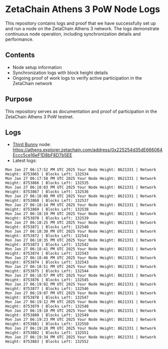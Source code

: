 # ZetaChain Athens 3 PoW Node Logs
This repository contains logs and proof that we have successfully set up and run a node on the ZetaChain Athens 3 network. The logs demonstrate continuous node operation, including synchronization details and performance.

## Contents
- Node setup information
- Synchronization logs with block height details
- Ongoing proof of work logs to verify active participation in the ZetaChain network

## Purpose
This repository serves as documentation and proof of participation in the ZetaChain Athens 3 PoW testnet.

## Logs

- [Third Bunny](https://thirdbunny.xyz/) node: https://athens.explorer.zetachain.com/address/0x225254d35dE666064Eccc5ce16eF1D8bF8D7b5EE
- Latest logs:
```
Mon Jan 27 06:17:52 PM UTC 2025 Your Node Height: 8621331 | Network Height: 8753865 | Blocks Left: 132534
Mon Jan 27 06:17:58 PM UTC 2025 Your Node Height: 8621331 | Network Height: 8753866 | Blocks Left: 132535
Mon Jan 27 06:18:03 PM UTC 2025 Your Node Height: 8621331 | Network Height: 8753867 | Blocks Left: 132536
Mon Jan 27 06:18:08 PM UTC 2025 Your Node Height: 8621331 | Network Height: 8753868 | Blocks Left: 132537
Mon Jan 27 06:18:14 PM UTC 2025 Your Node Height: 8621331 | Network Height: 8753869 | Blocks Left: 132538
Mon Jan 27 06:18:19 PM UTC 2025 Your Node Height: 8621331 | Network Height: 8753870 | Blocks Left: 132539
Mon Jan 27 06:18:25 PM UTC 2025 Your Node Height: 8621331 | Network Height: 8753871 | Blocks Left: 132540
Mon Jan 27 06:18:30 PM UTC 2025 Your Node Height: 8621331 | Network Height: 8753872 | Blocks Left: 132541
Mon Jan 27 06:18:35 PM UTC 2025 Your Node Height: 8621331 | Network Height: 8753873 | Blocks Left: 132542
Mon Jan 27 06:18:41 PM UTC 2025 Your Node Height: 8621331 | Network Height: 8753874 | Blocks Left: 132543
Mon Jan 27 06:18:46 PM UTC 2025 Your Node Height: 8621331 | Network Height: 8753874 | Blocks Left: 132543
Mon Jan 27 06:18:51 PM UTC 2025 Your Node Height: 8621331 | Network Height: 8753875 | Blocks Left: 132544
Mon Jan 27 06:18:57 PM UTC 2025 Your Node Height: 8621331 | Network Height: 8753876 | Blocks Left: 132545
Mon Jan 27 06:19:02 PM UTC 2025 Your Node Height: 8621331 | Network Height: 8753877 | Blocks Left: 132546
Mon Jan 27 06:19:07 PM UTC 2025 Your Node Height: 8621331 | Network Height: 8753878 | Blocks Left: 132547
Mon Jan 27 06:19:12 PM UTC 2025 Your Node Height: 8621331 | Network Height: 8753879 | Blocks Left: 132548
Mon Jan 27 06:19:18 PM UTC 2025 Your Node Height: 8621331 | Network Height: 8753880 | Blocks Left: 132549
Mon Jan 27 06:19:23 PM UTC 2025 Your Node Height: 8621331 | Network Height: 8753881 | Blocks Left: 132550
Mon Jan 27 06:19:28 PM UTC 2025 Your Node Height: 8621331 | Network Height: 8753882 | Blocks Left: 132551
Mon Jan 27 06:19:34 PM UTC 2025 Your Node Height: 8621331 | Network Height: 8753883 | Blocks Left: 132552
```
